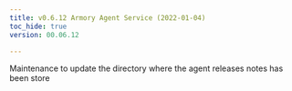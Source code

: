 ```yaml
---
title: v0.6.12 Armory Agent Service (2022-01-04)
toc_hide: true
version: 00.06.12

---
```


Maintenance to update the directory where the agent releases notes has been store

